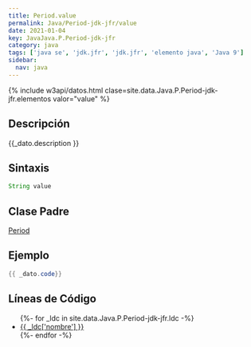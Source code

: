 ```yaml
---
title: Period.value
permalink: Java/Period-jdk-jfr/value
date: 2021-01-04
key: JavaJava.P.Period-jdk-jfr
category: java
tags: ['java se', 'jdk.jfr', 'jdk.jfr', 'elemento java', 'Java 9']
sidebar: 
  nav: java
---
```


{% include w3api/datos.html clase=site.data.Java.P.Period-jdk-jfr.elementos valor="value" %}

## Descripción
{{_dato.description }}

## Sintaxis
~~~java
String value
~~~

## Clase Padre
[Period](/Java/Period-jdk-jfr/)

## Ejemplo
~~~java
{{ _dato.code}}
~~~

## Líneas de Código
<ul>
{%- for _ldc in site.data.Java.P.Period-jdk-jfr.ldc -%}
   <li>
       <a href="{{_ldc['url'] }}">{{ _ldc['nombre'] }}</a>
   </li>
{%- endfor -%}
</ul>
